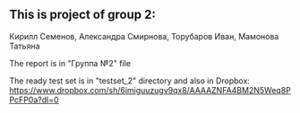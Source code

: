 ## This is project of group 2:
Кирилл Семенов, Александра Смирнова, Торубаров Иван, Мамонова Татьяна


The report is in "Группа №2" file

The ready test set is in "testset_2" directory and also in Dropbox: https://www.dropbox.com/sh/6imiguuzugv9qx8/AAAAZNFA4BM2N5Weq8PPcFP0a?dl=0 
